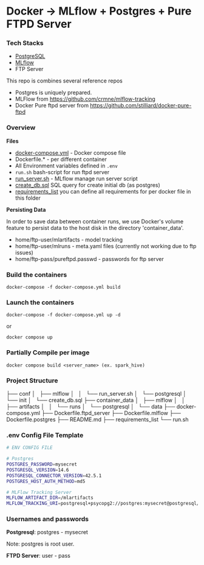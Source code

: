 # Docker -> MLflow + Postgres + Pure FTPD Server

### Tech Stacks

* [PostgreSQL](https://www.postgresql.org/)
* [MLflow](https://mlflow.org/docs/latest/index.html)
* FTP Server

This repo is combines several reference repos
* Postgres is uniquely prepared.
* MLFlow from https://github.com/crmne/mlflow-tracking 
* Docker Pure ftpd server from https://github.com/stilliard/docker-pure-ftpd

### Overview

**Files**
  * [docker-compose.yml](docker-compose.yml) - Docker compose file
  * Dockerfile.* - per different container
  * All Environment variables defined in `.env`
  * `run.sh` bash-script for run ftpd server
  * [run_server.sh](conf/mlflow/run_server.sh) - MLflow manage run server script
  * [create_db.sql](conf/postgresql/init/create_db.sql) SQL query for create initial db (as postgres)
  * [requirements_list](requirements_list/.gitkeep) you can define all requirements for per docker file in this folder

**Persisting Data**

In order to save data between container runs, we use Docker's volume feature to persist data to the host disk in the directory 'container_data'.
 * home/ftp-user/mlartifacts - model tracking
 * home/ftp-user/mlruns - meta.yaml files (currently not working due to ftp issues)
 * home/ftp-pass/pureftpd.passwd - passwords for ftp server
 
### Build the containers
```
docker-compose -f docker-compose.yml build
```

### Launch the containers

```
docker-compose -f docker-compose.yml up -d
```

or

```
docker compose up
```

### Partially Compile per image

```
docker compose build <server_name> (ex. spark_hive)
```

### Project Structure

├── conf
│   ├── mlflow
│   │   └── run_server.sh
│   └── postgresql
│       └── init
│           └── create_db.sql
├── container_data
│   ├── mlflow
│   │   ├── artifacts
│   │   └── runs
│   └── postgresql
│       └── data
├── docker-compose.yml
├── Dockerfile.ftpd_server
├── Dockerfile.mlflow
├── Dockerfile.postgres
├── README.md
├── requirements_list
└── run.sh


### .env Config File Template

```bash
# ENV CONFIG FILE

# Postgres
POSTGRES_PASSWORD=mysecret
POSTGRESQL_VERSION=14.6
POSTGRESQL_CONNECTOR_VERSION=42.5.1
POSTGRES_HOST_AUTH_METHOD=md5

# MLFlow Tracking Server
MLFLOW_ARTIFACT_DIR=/mlartifacts
MLFLOW_TRACKING_URI=postgresql+psycopg2://postgres:mysecret@postgresql/mlflow
```

### Usernames and passwords

**Postgresql**: postgres - mysecret

Note: postgres is root user.

**FTPD Server**: user - pass